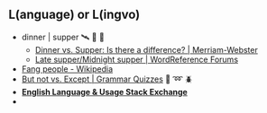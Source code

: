 ## L(anguage) or L(ingvo) 

- dinner | supper  🛰️ 🍅 🧀 
  - [Dinner vs. Supper: Is there a difference? | Merriam-Webster](https://www.merriam-webster.com/words-at-play/dinner-vs-supper-difference-history-meaning) 
  - [Late supper/Midnight supper | WordReference Forums](https://forum.wordreference.com/threads/late-supper-midnight-supper.2189885/) 
- [Fang people - Wikipedia](https://en.wikipedia.org/wiki/Fang_people) 
- [But not vs. Except | Grammar Quizzes](https://www.grammar-quizzes.com/except.html) 🦧 ➿ 🪲
- __[English Language & Usage Stack Exchange](https://english.stackexchange.com/)__ 
- 
